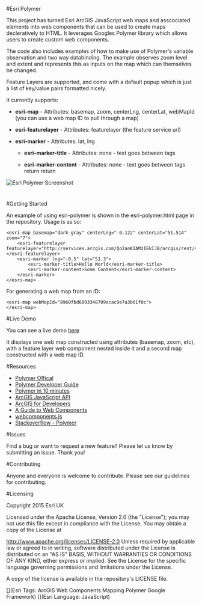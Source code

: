 #Esri Polymer  

This project has turned Esri ArcGIS JavaScript web maps and asscociated elements into web components that can be used to create maps decleratively to HTML. It leverages Googles Polymer library which allows users to create custom web components.

The code also includes examples of how to make use of Polymer's variable observation and two way databinding. The example observes zoom level and extent and represents this as inputs on the map which can themselves be changed.

Feature Layers are supported, and come with a default popup which is just a list of key/value pairs formatted nicely.

It currently supports:

* **esri-map** - Attributes: basemap, zoom, centerLng, centerLat, webMapId (you can use a web map ID to pull through a map)

* **esri-featurelayer** - Attributes: featurelayer (the feature service url)

* **esri-marker** - Attributes: lat, lng

    * **esri-marker-title** - Attributes: none -  text goes between tags

    * **esri-marker-content** - Attributes: none - text goes between tags  return
      return

![Esri Polymer Screenshot](https://raw.githubusercontent.com/JamesMilnerUK/esri-polymer/master/screenshot.png "Esri Polymer Screenshot")


#
#Getting Started

An example of using esri-polymer is shown in the esri-polymer.html page in the repository. Usage is as so:

    <esri-map basemap="dark-gray" centerLng="-0.122" centerLat="51.514" zoom="7">
        <esri-featurelayer featurelayer="http://services.arcgis.com/Qo2anKIAMzIEkIJB/arcgis/rest/services/TubeMap/FeatureServer/2"> </esri-featurelayer>
        <esri-marker lng="-0.5" lat="51.3">
            <esri-marker-title>Hello World</esri-marker-title>
            <esri-marker-content>Some Content</esri-marker-content>
        </esri-marker>
    </esri-map>
    
For generating a web map from an ID:

    <esri-map webMapId="8960fbd6893348709acac9e7a3b61f0c">
    </esri-map>
    

#Live Demo

You can see a live demo [here](http://appsstage.esriuk.com/app/developerevangelist/215/wmt/view/d147785761984557b69c73adf4a8e2da/esri-polymer/esri-polymer1.0/esri-polymer.html "Esri Polymer Live Demo")

It displays one web map constructed using attributes (basemap, zoom, etc), with a feature layer web component nested inside it and a second map constructed with a web map ID.

#Resources

- [Polymer Offical](https://www.polymer-project.org/0.5/ "Polymer Offical")
- [Polymer Developer Guide](https://www.polymer-project.org/0.5/docs/polymer/polymer.html "Polymer Developer Guide")
- [Polymer in 10 minutes](https://www.polymer-project.org/0.5/docs/start/creatingelements.html "Polymer in 10 minutes")
- [ArcGIS JavaScript API](https://developers.arcgis.com/javascript/jsapi/ "Esri ArcGIS JavaScript API")
- [ArcGIS for Developers](https://developers.arcgis.com/ "ArcGIS for Developers")
- [A Guide to Web Components](https://css-tricks.com/modular-future-web-components/ "A guide to web components")
- [webcomponents.js](https://github.com/webcomponents/webcomponentsjs "webcomponents.js")
- [Stackoverflow - Polymer](http://stackoverflow.com/search?q=polymer "Stackoverflow - Polymer")

#Issues

Find a bug or want to request a new feature? Please let us know by submitting an issue. Thank you!

#Contributing

Anyone and everyone is welcome to contribute. Please see our guidelines for contributing.

#Licensing

Copyright 2015 Esri UK

Licensed under the Apache License, Version 2.0 (the "License"); you may not use this file except in compliance with the License. You may obtain a copy of the License at

http://www.apache.org/licenses/LICENSE-2.0
Unless required by applicable law or agreed to in writing, software distributed under the License is distributed on an "AS IS" BASIS, WITHOUT WARRANTIES OR CONDITIONS OF ANY KIND, either express or implied. See the License for the specific language governing permissions and limitations under the License.

A copy of the license is available in the repository's LICENSE file.

[](Esri Tags: ArcGIS Web Components Mapping Polymer Google Framework)
[](Esri Language: JavaScript)
